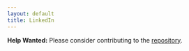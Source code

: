 ```yaml
---
layout: default
title: LinkedIn
---
```


**Help Wanted:** Please consider contributing to the [repository](https://github.com/osolmaz/sane-defaults).
